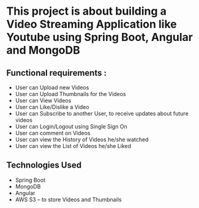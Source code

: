 # This project is about building a Video Streaming Application like Youtube using Spring Boot, Angular and MongoDB

## Functional requirements :
* User can Upload new Videos
* User can Upload Thumbnails for the Videos
* User can View Videos
* User can Like/Dislike a Video
* User can Subscribe to another User, to receive updates about future videos
* User can Login/Logout using Single Sign On
* User can comment on Videos
* User can view the History of Videos he/she watched
* User can view the List of Videos he/she Liked

## Technologies Used

- Spring Boot
- MongoDB
- Angular
- AWS S3 – to store Videos and Thumbnails
